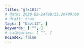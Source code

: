 ```yaml
---
title: "gfx1012"
# date: 2020-02-24T09:55:20+09:00
# draft: true
tags: [ "Navi12", ]
keywords: [ "", ]
# categories: [ "", ]
noindex: false
---
```


